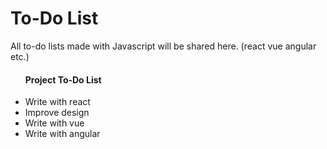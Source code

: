 # To-Do List
All to-do lists made with Javascript will be shared here. (react vue angular etc.)

<ul>
  <h4>Project To-Do List</h4>
<li>Write with react</li>
<li>Improve design</li>
<li>Write with vue</li>
<li>Write with angular</li>
</ul>
